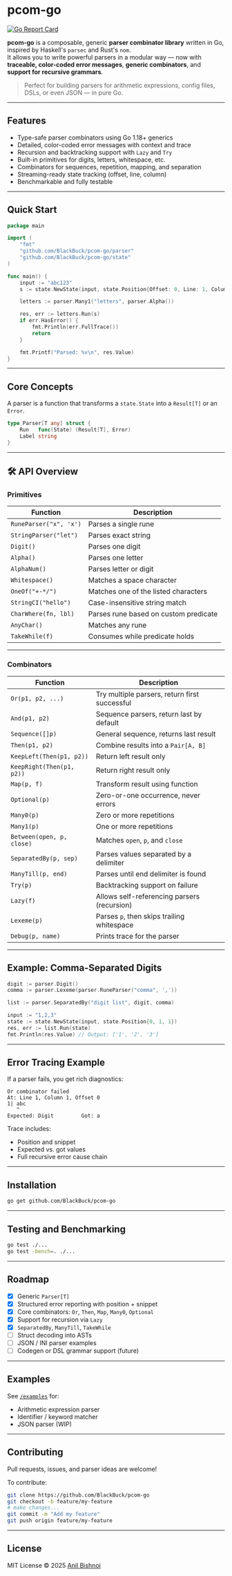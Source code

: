 # pcom-go

[![Go Report Card](https://goreportcard.com/badge/github.com/BlackBuck/pcom-go)](https://goreportcard.com/report/github.com/BlackBuck/pcom-go)

**pcom-go** is a composable, generic **parser combinator library** written in Go, inspired by Haskell's `parsec` and Rust's `nom`.  
It allows you to write powerful parsers in a modular way — now with **traceable, color-coded error messages**, **generic combinators**, and **support for recursive grammars**.

> Perfect for building parsers for arithmetic expressions, config files, DSLs, or even JSON — in pure Go.

---

## Features

- Type-safe parser combinators using Go 1.18+ generics
- Detailed, color-coded error messages with context and trace
- Recursion and backtracking support with `Lazy` and `Try`
- Built-in primitives for digits, letters, whitespace, etc.
- Combinators for sequences, repetition, mapping, and separation
- Streaming-ready state tracking (offset, line, column)
- Benchmarkable and fully testable

---

## Quick Start

```go
package main

import (
    "fmt"
    "github.com/BlackBuck/pcom-go/parser"
    "github.com/BlackBuck/pcom-go/state"
)

func main() {
    input := "abc123"
    s := state.NewState(input, state.Position{Offset: 0, Line: 1, Column: 1})

    letters := parser.Many1("letters", parser.Alpha())

    res, err := letters.Run(s)
    if err.HasError() {
        fmt.Println(err.FullTrace())
        return
    }

    fmt.Printf("Parsed: %v\n", res.Value)
}
````

---

## Core Concepts

A parser is a function that transforms a `state.State` into a `Result[T]` or an `Error`.

```go
type Parser[T any] struct {
	Run   func(State) (Result[T], Error)
	Label string
}
```

---

## 🛠️ API Overview

### Primitives

| Function               | Description                           |
| ---------------------- | ------------------------------------- |
| `RuneParser("x", 'x')` | Parses a single rune                  |
| `StringParser("let")`  | Parses exact string                   |
| `Digit()`              | Parses one digit                      |
| `Alpha()`              | Parses one letter                     |
| `AlphaNum()`           | Parses letter or digit                |
| `Whitespace()`         | Matches a space character             |
| `OneOf("+-*/")`        | Matches one of the listed characters  |
| `StringCI("hello")`    | Case-insensitive string match         |
| `CharWhere(fn, lbl)`   | Parses rune based on custom predicate |
| `AnyChar()`            | Matches any rune                      |
| `TakeWhile(f)`         | Consumes while predicate holds        |

---

### Combinators

| Function                  | Description                                   |
| ------------------------- | --------------------------------------------- |
| `Or(p1, p2, ...)`         | Try multiple parsers, return first successful |
| `And(p1, p2)`             | Sequence parsers, return last by default      |
| `Sequence([]p)`           | General sequence, returns last result         |
| `Then(p1, p2)`            | Combine results into a `Pair[A, B]`           |
| `KeepLeft(Then(p1, p2))`  | Return left result only                       |
| `KeepRight(Then(p1, p2))` | Return right result only                      |
| `Map(p, f)`               | Transform result using function               |
| `Optional(p)`             | Zero-or-one occurrence, never errors          |
| `Many0(p)`                | Zero or more repetitions                      |
| `Many1(p)`                | One or more repetitions                       |
| `Between(open, p, close)` | Matches `open`, `p`, and `close`              |
| `SeparatedBy(p, sep)`     | Parses values separated by a delimiter        |
| `ManyTill(p, end)`        | Parses until end delimiter is found           |
| `Try(p)`                  | Backtracking support on failure               |
| `Lazy(f)`                 | Allows self-referencing parsers (recursion)   |
| `Lexeme(p)`               | Parses `p`, then skips trailing whitespace    |
| `Debug(p, name)`          | Prints trace for the parser                   |

---

## Example: Comma-Separated Digits

```go
digit := parser.Digit()
comma := parser.Lexeme(parser.RuneParser("comma", ','))

list := parser.SeparatedBy("digit list", digit, comma)

input := "1,2,3"
state := state.NewState(input, state.Position{0, 1, 1})
res, err := list.Run(state)
fmt.Println(res.Value) // Output: ['1', '2', '3']
```

---

## Error Tracing Example

If a parser fails, you get rich diagnostics:

```text
Or combinator failed
At: Line 1, Column 1, Offset 0
1| abc
   ^ 
Expected: Digit         Got: a
```

Trace includes:

* Position and snippet
* Expected vs. got values
* Full recursive error cause chain

---

## Installation

```bash
go get github.com/BlackBuck/pcom-go
```

---

## Testing and Benchmarking

```bash
go test ./...
go test -bench=. ./...
```

---

## Roadmap

* [x] Generic `Parser[T]`
* [x] Structured error reporting with position + snippet
* [x] Core combinators: `Or`, `Then`, `Map`, `Many0`, `Optional`
* [x] Support for recursion via `Lazy`
* [x] `SeparatedBy`, `ManyTill`, `TakeWhile`
* [ ] Struct decoding into ASTs
* [ ] JSON / INI parser examples
* [ ] Codegen or DSL grammar support (future)

---

## Examples

See [`/examples`](./examples) for:

* Arithmetic expression parser
* Identifier / keyword matcher
* JSON parser (WIP)

---

## Contributing

Pull requests, issues, and parser ideas are welcome!

To contribute:

```bash
git clone https://github.com/BlackBuck/pcom-go
git checkout -b feature/my-feature
# make changes...
git commit -m "Add my feature"
git push origin feature/my-feature
```

---

## License

MIT License © 2025 [Anil Bishnoi](https://github.com/BlackBuck)